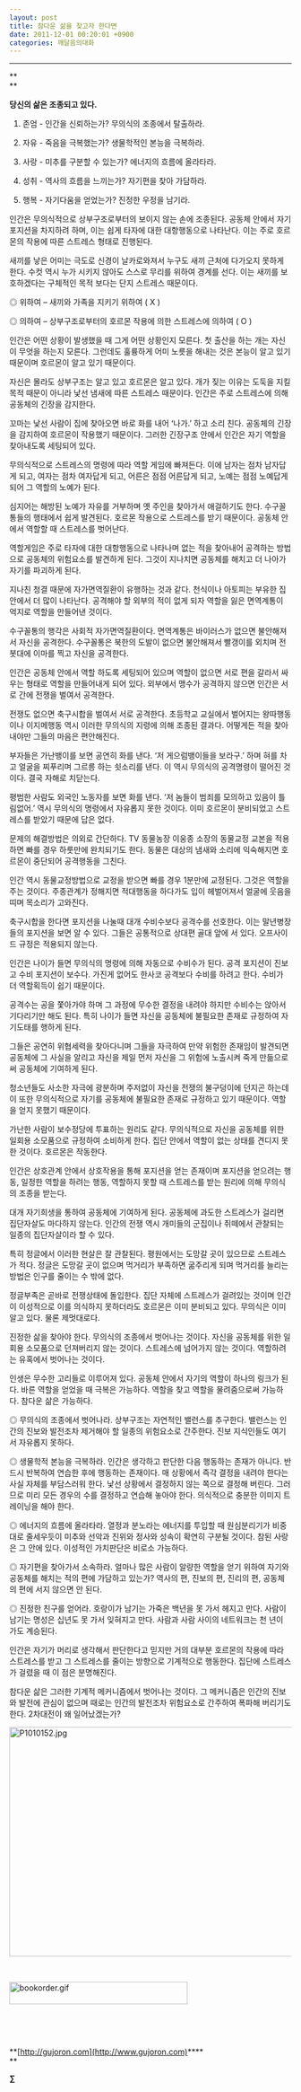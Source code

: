 ```yaml
---
layout: post
title: 참다운 삶을 찾고자 한다면
date: 2011-12-01 00:20:01 +0900
categories: 깨달음의대화
---
```

**** 

**  
** 

 **﻿﻿당신의 삶은 조종되고 있다.**

  
 1) 존엄 - 인간을 신뢰하는가? 무의식의 조종에서 탈출하라.

   
2) 자유 - 죽음을 극복했는가? 생물학적인 본능을 극복하라.   
3) 사랑 - 미추를 구분할 수 있는가? 에너지의 흐름에 올라타라.   
4) 성취 - 역사의 흐름을 느끼는가? 자기편을 찾아 가담하라.   
5) 행복 - 자기다움을 얻었는가? 진정한 우정을 남기라. 

 인간은 무의식적으로 상부구조로부터의 보이지 않는 손에 조종된다. 공동체 안에서 자기 포지션을 차지하려 하며, 이는 쉽게 타자에 대한 대항행동으로 나타난다. 이는 주로 호르몬의 작용에 따른 스트레스 형태로 진행된다. 

 새끼를 낳은 어미는 극도로 신경이 날카로와져서 누구도 새끼 근처에 다가오지 못하게 한다. 수컷 역시 누가 시키지 않아도 스스로 무리를 위하여 경계를 선다. 이는 새끼를 보호하겠다는 구체적인 목적 보다는 단지 스트레스 때문이다. 

 ◎ 위하여 – 새끼와 가족을 지키기 위하여 ( X )

   
◎ 의하여 – 상부구조로부터의 호르몬 작용에 의한 스트레스에 의하여 ( O ) 

 인간은 어떤 상황이 발생했을 때 그게 어떤 상황인지 모른다. 첫 출산을 하는 개는 자신이 무엇을 하는지 모른다. 그런데도 훌륭하게 어미 노릇을 해내는 것은 본능이 알고 있기 때문이며 호르몬이 알고 있기 때문이다. 

 자신은 몰라도 상부구조는 알고 있고 호르몬은 알고 있다. 개가 짖는 이유는 도둑을 지킬 목적 때문이 아니라 낯선 냄새에 따른 스트레스 때문이다. 인간은 주로 스트레스에 의해 공동체의 긴장을 감지한다. 

 꼬마는 낯선 사람이 집에 찾아오면 바로 화를 내어 ‘나가.’ 하고 소리 친다. 공동체의 긴장을 감지하여 호르몬이 작용했기 때문이다. 그러한 긴장구조 안에서 인간은 자기 역할을 찾아내도록 세팅되어 있다. 

 무의식적으로 스트레스의 명령에 따라 역할 게임에 빠져든다. 이에 남자는 점차 남자답게 되고, 여자는 점차 여자답게 되고, 어른은 점점 어른답게 되고, 노예는 점점 노예답게 되어 그 역할의 노예가 된다. 

 심지어는 해방된 노예가 자유를 거부하며 옛 주인을 찾아가서 애걸하기도 한다. 수구꼴통들의 행태에서 쉽게 발견된다. 호르몬 작용으로 스트레스를 받기 때문이다. 공동체 안에서 역할할 때 스트레스를 벗어난다. 

 역할게임은 주로 타자에 대한 대항행동으로 나타나며 없는 적을 찾아내어 공격하는 방법으로 공동체의 위험요소를 발견하게 된다. 그것이 지나치면 공동체를 해치고 더 나아가 자기를 파괴하게 된다. 

 지나친 청결 때문에 자가면역질환이 유행하는 것과 같다. 천식이나 아토피는 부유한 집안에서 더 많이 나타난다. 공격해야 할 외부의 적이 없게 되자 역할을 잃은 면역계통이 억지로 역할을 만들어낸 것이다. 

 수구꼴통의 행각은 사회적 자가면역질환이다. 면역계통은 바이러스가 없으면 불안해져서 자신을 공격한다. 수구꼴통은 북한의 도발이 없으면 불안해져서 빨갱이를 외치며 전봇대에 이마를 찍고 자신을 공격한다. 

 인간은 공동체 안에서 역할 하도록 세팅되어 있으며 역할이 없으면 서로 편을 갈라서 싸우는 형태로 역할을 만들어내게 되어 있다. 외부에서 맹수가 공격하지 않으면 인간은 서로 간에 전쟁을 벌여서 공격한다. 

 전쟁도 없으면 축구시합을 벌여서 서로 공격한다. 초등학교 교실에서 벌어지는 왕따행동이나 이지메행동 역시 이러한 무의식의 지령에 의해 조종된 결과다. 어떻게든 적을 찾아내야만 그들의 마음은 편안해진다. 

 부자들은 가난뱅이를 보면 공연히 화를 낸다. ‘저 게으럼뱅이들을 보라구.’ 하며 혀를 차고 얼굴을 찌푸리며 그르릉 하는 쇳소리를 낸다. 이 역시 무의식의 공격명령이 떨어진 것이다. 결국 자해로 치닫는다. 

 평범한 사람도 외국인 노동자를 보면 화를 낸다. ‘저 놈들이 범죄를 모의하고 있음이 틀림없어.’ 역시 무의식의 명령에서 자유롭지 못한 것이다. 이미 호르몬이 분비되었고 스트레스를 받았기 때문에 답은 없다. 

 문제의 해결방법은 의외로 간단하다. TV 동물농장 이웅종 소장의 동물교정 교본을 적용하면 빠를 경우 하룻만에 완치되기도 한다. 동물은 대상의 냄새와 소리에 익숙해지면 호르몬이 중단되어 공격행동을 그친다. 

 인간 역시 동물교정방법으로 교정을 받으면 빠를 경우 1분만에 교정된다. 그것은 역할을 주는 것이다. 주종관계가 정해지면 적대행동을 하다가도 입이 헤벌어져서 얼굴에 웃음을 띠며 목소리가 고와진다. 

 축구시합을 한다면 포지션을 나눌때 대개 수비수보다 공격수를 선호한다. 이는 말년병장들의 포지션을 보면 알 수 있다. 그들은 공통적으로 상대편 골대 앞에 서 있다. 오프사이드 규정은 적용되지 않는다. 

 인간은 나이가 들면 무의식의 명령에 의해 자동으로 수비수가 된다. 공격 포지션이 진보고 수비 포지션이 보수다. 가진게 없어도 한사코 공격보다 수비를 하려고 한다. 수비가 더 역할획득이 쉽기 때문이다. 

 공격수는 공을 쫓아가야 하며 그 과정에 무수한 결정을 내려야 하지만 수비수는 앉아서 기다리기만 해도 된다. 특히 나이가 들면 자신을 공동체에 불필요한 존재로 규정하여 자기도태를 행하게 된다. 

 그들은 공연히 위협세력을 찾아다니며 그들을 자극하여 만약 위험한 존재임이 발견되면 공동체에 그 사실을 알리고 자신을 제일 먼저 자신을 그 위험에 노출시켜 죽게 만듦으로써 공동체에 기여하게 된다. 

 청소년들도 사소한 자극에 광분하며 주저없이 자신을 전쟁의 불구덩이에 던지곤 하는데 이 또한 무의식적으로 자기를 공동체에 불필요한 존재로 규정하고 있기 때문이다. 역할을 얻지 못했기 때문이다. 

 가난한 사람이 보수정당에 투표하는 원리도 같다. 무의식적으로 자신을 공동체를 위한 일회용 소모품으로 규정하여 소비하게 한다. 집단 안에서 역할이 없는 상태를 견디지 못한 것이다. 호르몬은 작동한다. 

 인간은 상호관계 안에서 상호작용을 통해 포지션을 얻는 존재이며 포지션을 얻으려는 행동, 일정한 역할을 하려는 행동, 역할하지 못할 때 스트레스를 받는 원리에 의해 무의식의 조종을 받는다. 

 대개 자기희생을 통하여 공동체에 기여하게 된다. 공동체에 과도한 스트레스가 걸리면 집단자살도 마다하지 않는다. 인간의 전쟁 역시 개미들의 군집이나 쥐떼에서 관찰되는 일종의 집단자살이라 할 수 있다. 

 특히 정글에서 이러한 현살은 잘 관찰된다. 평원에서는 도망갈 곳이 있으므로 스트레스가 적다. 정글은 도망갈 곳이 없으며 먹거리가 부족하면 굶주리게 되며 먹거리를 늘리는 방법은 인구를 줄이는 수 밖에 없다. 

 정글부족은 곧바로 전쟁상태에 돌입한다. 집단 자체에 스트레스가 걸려있는 것이며 인간이 이성적으로 이를 의식하지 못하더라도 호르몬은 이미 분비되고 있다. 무의식은 이미 알고 있다. 물론 제멋대로다. 

 진정한 삶을 찾아야 한다. 무의식의 조종에서 벗어나는 것이다. 자신을 공동체를 위한 일회용 소모품으로 던져버리지 않는 것이다. 스트레스에 넘어가지 않는 것이다. 역할하려는 유혹에서 벗어나는 것이다. 

 인생은 무수한 고리들로 이루어져 있다. 공동체 안에서 자기의 역할이 하나의 링크가 된다. 바른 역할을 얻었을 때 극복은 가능하다. 역할을 찾고 역할을 물려줌으로써 가능하다. 참다운 삶은 가능하다. 

 ◎ 무의식의 조종에서 벗어나라. 상부구조는 자연적인 밸런스를 추구한다. 밸런스는 인간의 진보와 발전조차 제거해야 할 일종의 위험요소로 간주한다. 진보 지식인들도 여기서 자유롭지 못하다. 

 ◎ 생물학적 본능을 극복하라. 인간은 생각하고 판단한 다음 행동하는 존재가 아니다. 반드시 반복하여 연습한 후에 행동하는 존재이다. 매 상황에서 즉각 결정을 내려야 한다는 사실 자체를 부담스러워 한다. 낯선 상황에서 결정하지 않는 쪽으로 결정해 버린다. 그러므로 미리 모든 경우의 수를 결정하고 연습해 놓아야 한다. 의식적으로 충분한 이미지 트레이닝을 해야 한다. 

 ◎ 에너지의 흐름에 올라타라. 열정과 분노라는 에너지를 투입할 때 원심분리기가 비중대로 줄세우듯이 미추와 선악과 진위와 정사와 성속이 확연히 구분될 것이다. 참된 사랑은 그 안에 있다. 이성적인 가치판단은 비로소 가능하다. 

 ◎ 자기편을 찾아가서 소속하라. 얼마나 많은 사람이 알량한 역할을 얻기 위하여 자기와 공동체를 해치는 적의 편에 가담하고 있는가? 역사의 편, 진보의 편, 진리의 편, 공동체의 편에 서지 않으면 안 된다. 

 ◎ 진정한 친구를 얻어라. 호랑이가 남기는 가죽은 백년을 못 가서 헤지고 만다. 사람이 남기는 명성은 십년도 못 가서 잊혀지고 만다. 사람과 사람 사이의 네트워크는 천 년이 가도 계승된다. 

 인간은 자기가 머리로 생각해서 판단한다고 믿지만 거의 대부분 호르몬의 작용에 따라 스트레스를 받고 그 스트레스를 줄이는 방향으로 기계적으로 행동한다. 집단에 스트레스가 걸렸을 때 이 점은 분명해진다. 

 참다운 삶은 그러한 기계적 메커니즘에서 벗어나는 것이다. 그 메커니즘은 인간의 진보와 발전에 관심이 없으며 때로는 인간의 발전조차 위험요소로 간주하여 폭파해 버리기도 한다. 2차대전이 왜 일어났겠는가? 





  



<a href="?mid=book_minus&act=dispBoardWrite" target="_self"> 

<p>
  <img alt="P1010152.jpg" src="assets/attach/images/198/784/213/P1010152.jpg" width="514" height="409" />
</p>

<br /></a> 

<a href="?mid=book_minus&act=dispBoardWrite" target="_self"><img title="bookorder.gif" alt="bookorder.gif" src="assets/attach/images/199/376/206/bookorder.gif" width="318" height="40" rel="xe_gallery" /></a> <a href="?mid=book_minus&act=dispBoardWrite" target="_self"></a>



<a href="?mid=book_minus&act=dispBoardWrite" target="_self"><br /></a>

<a href="?mid=book_minus&act=dispBoardWrite" target="_self"></a>

<a href="?mid=book_minus&act=dispBoardWrite" target="_self"><br /></a>

<a href="?mid=book_minus&act=dispBoardWrite" target="_self"><b></b></a>**[http://gujoron.com](http://www.gujoron.com)****  
** 

**∑**
